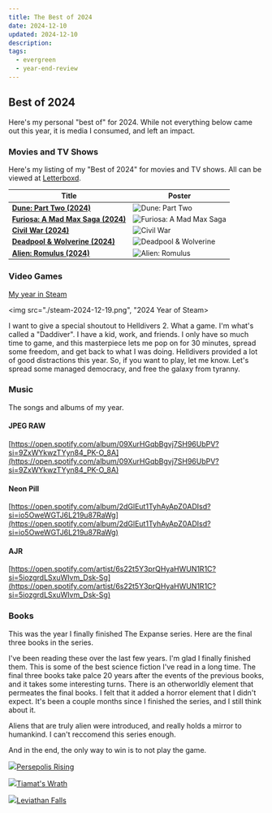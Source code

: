 ```yaml
---
title: The Best of 2024
date: 2024-12-10
updated: 2024-12-10
description: 
tags:
  - evergreen
  - year-end-review
---
```

## Best of 2024

Here's my personal "best of" for 2024. While not everything below came out this year, it is media I consumed, and left an impact.

### Movies and TV Shows

Here's my listing of my "Best of 2024" for movies and TV shows. All can be viewed at [Letterboxd](https://letterboxd.com/b00ksc0ut/list/best-of-2024/).

| **Title**                                | **Poster**                                                                                                             |
|------------------------------------------|-------------------------------------------------------------------------------------------------------------------------|
| [**Dune: Part Two (2024)**](https://letterboxd.com/film/dune-part-two/)      | <img src="https://a.ltrbxd.com/resized/film-poster/6/1/7/4/4/3/617443-dune-part-two-0-1000-0-1500-crop.jpg" alt="Dune: Part Two" width="150"> |
| [**Furiosa: A Mad Max Saga (2024)**](https://letterboxd.com/film/furiosa/)  | <img src="https://a.ltrbxd.com/resized/film-poster/7/0/5/2/2/1/705221-furiosa-a-mad-max-saga-0-1000-0-1500-crop.jpg" alt="Furiosa: A Mad Max Saga" width="150"> |
| [**Civil War (2024)**](https://letterboxd.com/film/civil-war-2024/)         | <img src="https://a.ltrbxd.com/resized/film-poster/8/3/4/6/5/6/834656-civil-war-0-1000-0-1500-crop.jpg" alt="Civil War" width="150">         |
| [**Deadpool & Wolverine (2024)**](https://letterboxd.com/film/deadpool-3/) | <img src="https://a.ltrbxd.com/resized/film-poster/4/6/2/8/7/0/462870-deadpool-wolverine-0-1000-0-1500-crop.jpg" alt="Deadpool & Wolverine" width="150"> |
| [**Alien: Romulus (2024)**](https://letterboxd.com/film/alien-romulus/)    | <img src="https://a.ltrbxd.com/resized/film-poster/8/5/0/4/5/9/850459-alien-romulus-0-1000-0-1500-crop.jpg" alt="Alien: Romulus" width="150"> |

### Video Games

[My year in Steam](https://s.team/y24/gffcqjn?l=english)

<img src="./steam-2024-12-19.png", "2024 Year of Steam>

I want to give a special shoutout to Helldivers 2. What a game. I'm what's called a "Daddiver". I have a kid, work, and friends. I only have so much time to game, and this masterpiece lets me pop on for 30 minutes, spread some freedom, and get back to what I was doing. Helldivers provided a lot of good distractions this year. So, if you want to play, let me know. Let's spread some managed democracy, and free the galaxy from tyranny.

### Music

The songs and albums of my year.

#### JPEG RAW

[https://open.spotify.com/album/09XurHGqbBgvj7SH96UbPV?si=9ZxWYkwzTYyn84_PK-O_8A](https://open.spotify.com/album/09XurHGqbBgvj7SH96UbPV?si=9ZxWYkwzTYyn84_PK-O_8A)

#### Neon Pill

[https://open.spotify.com/album/2dGlEut1TyhAyApZ0ADIsd?si=io5OweWGTJ6L219u87RaWg](https://open.spotify.com/album/2dGlEut1TyhAyApZ0ADIsd?si=io5OweWGTJ6L219u87RaWg)

#### AJR

[https://open.spotify.com/artist/6s22t5Y3prQHyaHWUN1R1C?si=5iozgrdLSxuWIvm_Dsk-Sg](https://open.spotify.com/artist/6s22t5Y3prQHyaHWUN1R1C?si=5iozgrdLSxuWIvm_Dsk-Sg)

### Books

This was the year I finally finished The Expanse series. Here are the final three books in the series.

I've been reading these over the last few years. I'm glad I finally finished them. This is some of the best science fiction I've read in a long time. The final three books take palce 20 years after the events of the previous books, and it takes some interesting turns. There is an otherworldly element that permeates the final books. I felt that it added a horror element that I didn't expect. It's been a couple months since I finished the series, and I still think about it.

Aliens that are truly alien were introduced, and really holds a mirror to humankind. I can't reccomend this series enough.

And in the end, the only way to win is to not play the game.

<div class="books-row">
  <div class="book">
    <img src="https://images-na.ssl-images-amazon.com/images/S/compressed.photo.goodreads.com/books/1481562381i/28335696.jpg", "Cover of Persepolis Rising", [150] %}
    <p><a href="https://www.goodreads.com/book/show/28335696-persepolis-rising" class="book-link">Persepolis Rising</a></p>
  </div>
  <div class="book">
    <img src="https://images-na.ssl-images-amazon.com/images/S/compressed.photo.goodreads.com/books/1522779721i/28335698.jpg", "Cover of Tiamat's Wrath", [150] %}
    <p><a href="https://www.goodreads.com/book/show/28335698-tiamat-s-wrath" class="book-link">Tiamat's Wrath</a></p>
  </div>
  <div class="book">
    <img src="https://images-na.ssl-images-amazon.com/images/S/compressed.photo.goodreads.com/books/1600283641i/28335699.jpg", "Cover of Leviathan Falls", [150] %}
    <p><a href="https://www.goodreads.com/book/show/28335699-leviathan-falls" class="book-link">Leviathan Falls</a></p>
  </div>
</div>
